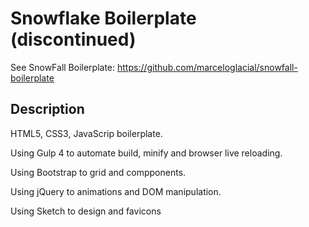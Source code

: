 # Snowflake Boilerplate (discontinued) 

See SnowFall Boilerplate: https://github.com/marceloglacial/snowfall-boilerplate

## Description

HTML5, CSS3, JavaScrip boilerplate.

Using Gulp 4 to automate build, minify and browser live reloading.

Using Bootstrap to grid and compponents.

Using jQuery to animations and DOM manipulation.

Using Sketch to design and favicons
